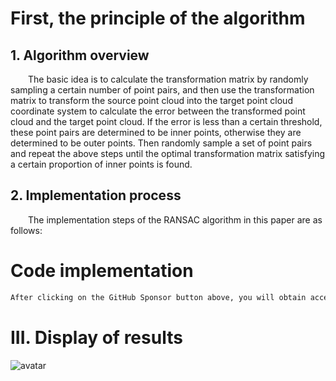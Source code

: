 #  First, the principle of the algorithm 

##  1. Algorithm overview 

   The basic idea is to calculate the transformation matrix by randomly sampling a certain number of point pairs, and then use the transformation matrix to transform the source point cloud into the target point cloud coordinate system to calculate the error between the transformed point cloud and the target point cloud. If the error is less than a certain threshold, these point pairs are determined to be inner points, otherwise they are determined to be outer points. Then randomly sample a set of point pairs and repeat the above steps until the optimal transformation matrix satisfying a certain proportion of inner points is found. 

##  2. Implementation process 

   The implementation steps of the RANSAC algorithm in this paper are as follows: 

#  Code implementation 

  ```python  
After clicking on the GitHub Sponsor button above, you will obtain access permissions to my private code repository ( https://github.com/slowlon/my_code_bar ) to view this blog code. By searching the code number of this blog, you can find the code you need, code number is: 2024020309574557511
  ```  
#  III. Display of results 

 ![avatar]( 6ca4297ccc544275a95b5070ec8fb03e.png) 

